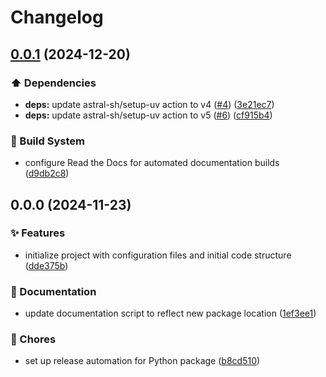 # Changelog

## [0.0.1](https://github.com/liblaf/array-typing/compare/v0.0.0...v0.0.1) (2024-12-20)


### ⬆️ Dependencies

* **deps:** update astral-sh/setup-uv action to v4 ([#4](https://github.com/liblaf/array-typing/issues/4)) ([3e21ec7](https://github.com/liblaf/array-typing/commit/3e21ec7ba341f8d459eb1d9ffbfaf40276589140))
* **deps:** update astral-sh/setup-uv action to v5 ([#6](https://github.com/liblaf/array-typing/issues/6)) ([cf915b4](https://github.com/liblaf/array-typing/commit/cf915b4845e97d2ab61a720297688def61405d18))


### 👷 Build System

* configure Read the Docs for automated documentation builds ([d9db2c8](https://github.com/liblaf/array-typing/commit/d9db2c8f8af56a8d1a830a53f5ff74b55cce9b7a))

## 0.0.0 (2024-11-23)


### ✨ Features

* initialize project with configuration files and initial code structure ([dde375b](https://github.com/liblaf/array-typing/commit/dde375b10ae28ff9454252c9e788945c342cedd4))


### 📝 Documentation

* update documentation script to reflect new package location ([1ef3ee1](https://github.com/liblaf/array-typing/commit/1ef3ee14ae0f04d0ceccb2e2ede3bda3a237163c))


### 🎫 Chores

* set up release automation for Python package ([b8cd510](https://github.com/liblaf/array-typing/commit/b8cd510e9176d7ab03d20eabcae407bb904e7d5a))
